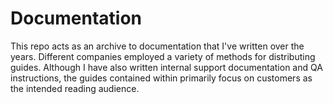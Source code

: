 # Documentation #

This repo acts as an archive to documentation that I've written over the years.
Different companies employed a variety of methods for distributing guides. 
Although I have also written internal support documentation and QA instructions,
the guides contained within primarily focus on customers as the intended reading 
audience.
